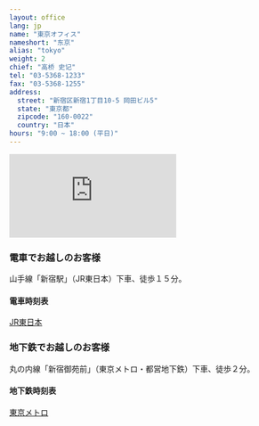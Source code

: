 ```yaml
---
layout: office
lang: jp
name: "東京オフィス"
nameshort: "东京"
alias: "tokyo"
weight: 2
chief: "高桥 史记"
tel: "03-5368-1233"
fax: "03-5368-1255"
address:
  street: "新宿区新宿1丁目10-5 岡田ビル5"
  state: "東京都"
  zipcode: "160-0022"
  country: "日本"
hours: "9:00 ~ 18:00 (平日)"
---
```


<iframe src="https://www.google.com/maps/embed?pb=!1m14!1m8!1m3!1d6481.085525349333!2d139.713298!3d35.688259!3m2!1i1024!2i768!4f13.1!3m3!1m2!1s0x60188ce98e35e175%3A0x15b252415d8f419b!2zSmFwYW4sIOOAkjE2MC0wMDIyIFTFjWt5xY0tdG8sIFNoaW5qdWt1LWt1LCBTaGluanVrdSwgMSBDaG9tZeKIkjEwLCDlsqHnlLDjg5Pjg6s!5e0!3m2!1sen!2sjp!4v1474153729988" frameborder="0" style="border:0" allowfullscreen class="center-block googlemap"></iframe>

### 電車でお越しのお客様
山手線「新宿駅」（JR東日本）下車、徒歩１５分。

#### 電車時刻表
[JR東日本](http://www.jreast-timetable.jp/)

### 地下鉄でお越しのお客様
丸の内線「新宿御苑前」（東京メトロ・都営地下鉄）下車、徒歩２分。

#### 地下鉄時刻表
[東京メトロ](http://www.tokyometro.jp/station/)
